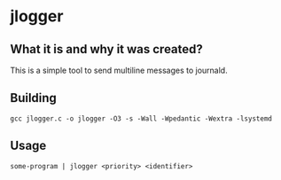 # jlogger
## What it is and why it was created?
This is a simple tool to send multiline messages to journald.

## Building
`gcc jlogger.c -o jlogger -O3 -s -Wall -Wpedantic -Wextra -lsystemd`

## Usage
`some-program | jlogger <priority> <identifier>`